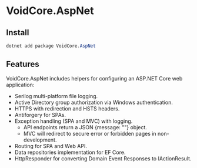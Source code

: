 # VoidCore.AspNet

## Install

```powerShell
dotnet add package VoidCore.AspNet
```

## Features

VoidCore.AspNet includes helpers for configuring an ASP.NET Core web application:

* Serilog multi-platform file logging.
* Active Directory group authorization via Windows authentication.
* HTTPS with redirection and HSTS headers.
* Antiforgery for SPAs.
* Exception handling (SPA and MVC) with logging.
  * API endpoints return a JSON {message: ""} object.
  * MVC will redirect to secure error or forbidden pages in non-development.
* Routing for SPA and Web API.
* Data repositories implementation for EF Core.
* HttpResponder for converting Domain Event Responses to IActionResult.
